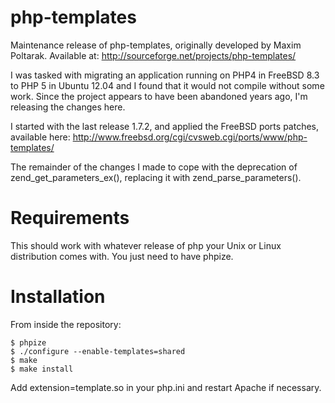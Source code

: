 php-templates
=============

Maintenance release of php-templates, originally developed by Maxim Poltarak. Available at: http://sourceforge.net/projects/php-templates/

I was tasked with migrating an application running on PHP4 in FreeBSD 8.3 to PHP 5 in Ubuntu 12.04 and I found that it would not compile without some work. Since the project appears to have been abandoned years ago, I'm releasing the changes here.

I started with the last release 1.7.2, and applied the FreeBSD ports patches, available here: http://www.freebsd.org/cgi/cvsweb.cgi/ports/www/php-templates/

The remainder of the changes I made to cope with the deprecation of zend_get_parameters_ex(), replacing it with zend_parse_parameters().

Requirements
============
This should work with whatever release of php your Unix or Linux distribution comes with. You just need to have phpize.

Installation
============
From inside the repository:
```
$ phpize
$ ./configure --enable-templates=shared
$ make
$ make install
```
Add extension=template.so in your php.ini and restart Apache if necessary.